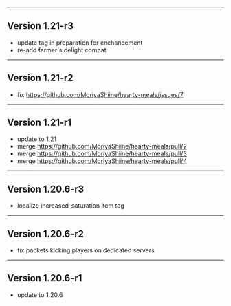 ------------------------------------------------------
Version 1.21-r3
------------------------------------------------------
- update tag in preparation for enchancement
- re-add farmer's delight compat

------------------------------------------------------
Version 1.21-r2
------------------------------------------------------
- fix https://github.com/MoriyaShiine/hearty-meals/issues/7

------------------------------------------------------
Version 1.21-r1
------------------------------------------------------
- update to 1.21
- merge https://github.com/MoriyaShiine/hearty-meals/pull/2
- merge https://github.com/MoriyaShiine/hearty-meals/pull/3
- merge https://github.com/MoriyaShiine/hearty-meals/pull/4

------------------------------------------------------
Version 1.20.6-r3
------------------------------------------------------
- localize increased_saturation item tag

------------------------------------------------------
Version 1.20.6-r2
------------------------------------------------------
- fix packets kicking players on dedicated servers

------------------------------------------------------
Version 1.20.6-r1
------------------------------------------------------
- update to 1.20.6